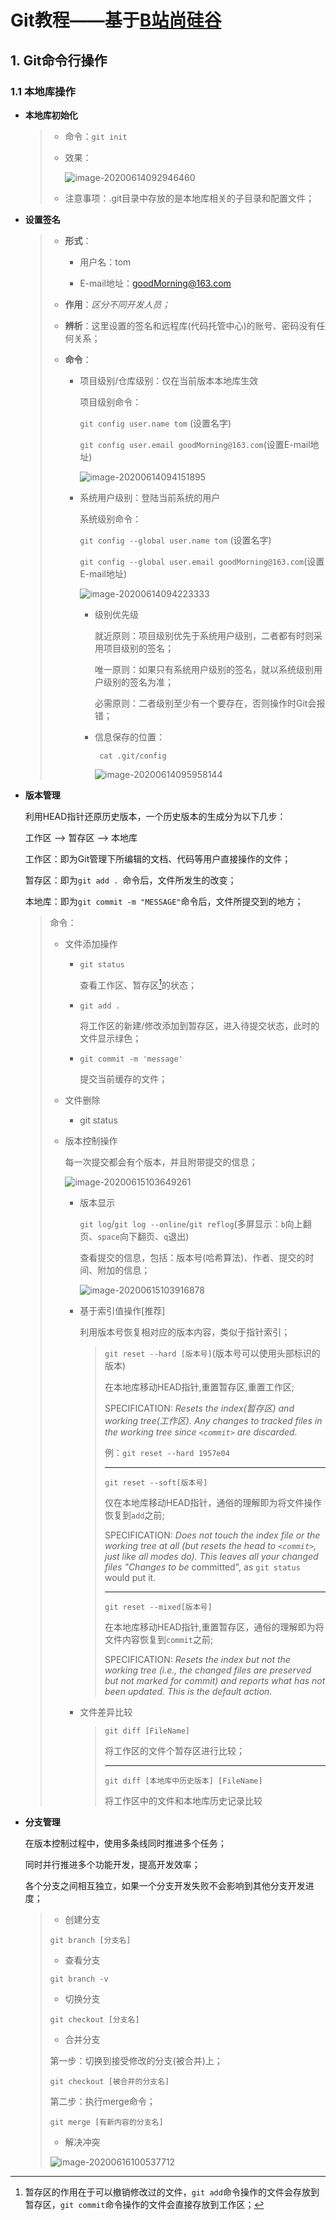 # Git教程——基于[B站尚硅谷](https://www.bilibili.com/video/BV1pW411A7a5/?p=7)

## 1. Git命令行操作

### 1.1 本地库操作

* **本地库初始化**

  > * 命令：`git init`
  >
  > * 效果：
  >
  >   ![image-20200614092946460](D:\Software\MarkDown\workspace\Git使用方法\attachment\pic\image-20200614092946460.png)
  >
  > * 注意事项：.git目录中存放的是本地库相关的子目录和配置文件；

* **设置签名**

  > * **形式**：
  >
  >   * 用户名：tom
  >
  >   * E-mail地址：goodMorning@163.com
  >
  > * **作用**：*区分不同开发人员；*
  >
  > * **辨析**：这里设置的签名和远程库(代码托管中心)的账号、密码没有任何关系；
  >
  > * **命令**：
  >
  >   * 项目级别/仓库级别：仅在当前版本本地库生效
  >
  >     项目级别命令：
  >
  >     `git config user.name tom` (设置名字)
  >
  >     `git config user.email goodMorning@163.com`(设置E-mail地址)
  >
  >     ![image-20200614094151895](D:\Software\MarkDown\workspace\Git使用方法\attachment\pic\image-20200614094151895.png)
  >
  >   * 系统用户级别：登陆当前系统的用户
  >
  >     系统级别命令：
  >
  >     `git config --global user.name tom` (设置名字)
  >
  >     `git config --global user.email goodMorning@163.com`(设置E-mail地址)
  >
  >     ![image-20200614094223333](D:\Software\MarkDown\workspace\Git使用方法\attachment\pic\image-20200614094223333.png)
  >
  >     * 级别优先级
  >
  >       就近原则：项目级别优先于系统用户级别，二者都有时则采用项目级别的签名；
  >
  >       唯一原则：如果只有系统用户级别的签名，就以系统级别用户级别的签名为准；
  >
  >       必需原则：二者级别至少有一个要存在，否则操作时Git会报错；
  >
  >     * 信息保存的位置：
  >
  >       ` cat .git/config`
  >
  >       ![image-20200614095958144](D:\Software\MarkDown\workspace\Git使用方法\attachment\pic\image-20200614095958144.png)
  >
  >     

* **版本管理**

  利用HEAD指针还原历史版本，一个历史版本的生成分为以下几步：

  工作区	——>	暂存区	——>	本地库

  工作区：即为Git管理下所编辑的文档、代码等用户直接操作的文件；

  暂存区：即为`git add . `命令后，文件所发生的改变；

  本地库：即为`git commit -m "MESSAGE"`命令后，文件所提交到的地方；

  > 命令：
  >
  > * 文件添加操作
  >
  >   * `git status`
  >
  >     查看工作区、暂存区[^1]的状态；
  >
  >   * `git add .`
  >
  >     将工作区的新建/修改添加到暂存区，进入待提交状态，此时的文件显示绿色；
  >
  >   * `git commit -m 'message'`
  >
  >     提交当前缓存的文件；
  >
  > * 文件删除
  >
  >   * git status
  >
  > * 版本控制操作
  >
  >   每一次提交都会有个版本，并且附带提交的信息；
  >
  >   ![image-20200615103649261](D:\Software\MarkDown\workspace\Git使用方法\attachment\pic\image-20200615103649261.png)
  >
  >   * 版本显示
  >
  >     `git log`/`git log --online`/`git reflog`(多屏显示：`b`向上翻页、`space`向下翻页、`q`退出)
  >
  >     查看提交的信息，包括：版本号(哈希算法)、作者、提交的时间、附加的信息；
  >
  >     ![image-20200615103916878](D:\Software\MarkDown\workspace\Git使用方法\attachment\pic\image-20200615103916878.png)
  >
  >   * 基于索引值操作[推荐]
  >
  >     利用版本号恢复相对应的版本内容，类似于指针索引；
  >
  >     > `git reset --hard [版本号]`(版本号可以使用头部标识的版本)
  >     >
  >     > 在本地库移动HEAD指针,重置暂存区,重置工作区;
  >     >
  >     > SPECIFICATION: *Resets the index(暂存区) and working tree(工作区). Any changes to tracked files in the working tree since `<commit>` are discarded.*
  >     >
  >     > 例：`git reset --hard 1957e04`
  >     >
  >     > ---
  >     >
  >     > `git reset --soft[版本号]`
  >     >
  >     > 仅在本地库移动HEAD指针，通俗的理解即为将文件操作恢复到`add`之前;
  >     >
  >     > SPECIFICATION: *Does not touch the index file or the working tree at all (but resets the head to `<commit>`, just like all modes do). This leaves all your changed files "Changes to be* committed", as `git status` would put it.
  >     >
  >     > ---
  >     >
  >     > `git reset --mixed[版本号]`
  >     >
  >     > 在本地库移动HEAD指针,重置暂存区，通俗的理解即为将文件内容恢复到`commit`之前;
  >     >
  >     > SPECIFICATION: *Resets the index but not the working tree (i.e., the changed files are preserved but not marked for commit) and reports what has not been updated. This is the default action.*
  >     
  >   * 文件差异比较
  >
  >     > `git diff [FileName]`
  >     >
  >     > 将工作区的文件个暂存区进行比较；
  >     >
  >     > ---
  >     >
  >     > `git diff [本地库中历史版本] [FileName]`
  >     >
  >     > 将工作区中的文件和本地库历史记录比较

* **分支管理**

  在版本控制过程中，使用多条线同时推进多个任务；

  同时并行推进多个功能开发，提高开发效率；

  各个分支之间相互独立，如果一个分支开发失败不会影响到其他分支开发进度；

  >* 创建分支
  >
  > `git branch [分支名]`
  >
  >* 查看分支
  >
  > `git branch -v`
  >
  >* 切换分支
  >
  > `git checkout [分支名]`
  >
  >* 合并分支
  >
  > 第一步：切换到接受修改的分支(被合并)上；
  >
  > `git checkout [被合并的分支名]`
  >
  > 第二步：执行merge命令；
  >
  > `git merge [有新内容的分支名]`
  >
  >* 解决冲突
  >
  >  ![image-20200616100537712](D:\Software\MarkDown\workspace\Git使用方法\attachment\pic\image-20200616100537712.png)

































































[^1]:暂存区的作用在于可以撤销修改过的文件，`git add`命令操作的文件会存放到暂存区，`git commit`命令操作的文件会直接存放到工作区；

